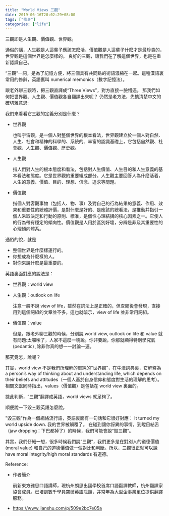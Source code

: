 ```yaml
---
title: "World Views 三觀"
date: 2019-06-16T20:02:29+08:00
tags: ["修身"]
categories: ["life"]
---
```

三觀即是人生觀、價值觀、世界觀。
<!--more-->
通俗的講，人生觀是人這輩子應該怎麼活，價值觀是人這輩子什麼才是最珍貴的，世界觀是這個世界是怎麼樣的。 良好的三觀，讓我們在了解這個世界，也是在重新認識自己。


“三觀”一詞，是為了記憶方便，將三個具有共同點的術語濃縮在一起。這種漢語裏常用的修辭，英語裏叫 numerical memonics（數字記憶法）。

跟老外聊三觀時，把三觀直譯成“Three Views”，對方直接一臉懵逼。
那我們如何把世界觀、人生觀、價值觀各自翻譯出來呢？
仍然是老方法，先搞清楚中文的確切雅意思:

我們來看看它三觀的定義分別是什麼？

- 世界觀

    也叫宇宙觀，是一個人對整個世界的根本看法，世界觀建立於一個人對自然、人生、社會和精神的科學的、系統的、丰富的認識基礎上，它包括自然觀、社會觀、人生觀、價值觀、歷史觀。

- 人生觀

    指人們對人生的根本態度和看法，包括對人生價值、人生目的和人生意義的基本看法和態度。它是世界觀的重要組成部分。人生觀主要回答人為什麼活着，人生的意義、價值、目的、理想、信念、追求等問題。

- 價值觀

    指個人對客觀事物（包括人、物、事）及對自己的行為結果的意義、作用、效果和重要性的總體評價，是對什麼是好的、是應該的總看法，是推動并指引一個人釆取決定和行動的原則、標准，是個性心理結搆的核心因素之一。它使人的行為帶有穩定的傾向性。價值觀是人用於區別好壞，分辨是非及其重要性的心理傾向體系。

通俗的說，就是

- 整個世界是什麼樣運行的。
- 你想成為什麼樣的人。
- 對你來說什麼是最重要的。

英語裏面對應的說法是：

- 世界觀：world view

- 人生觀：outlook on life

    注意一般不說 view of life，雖然在詞法上是正確的，但查閱後會發現，直接用到這個詞組的文章並不多，這也就暗示，view of life 並非常用詞組。

- 價值觀：value

    但是，跟老外聊三觀的時候，分別說 world view, outlook on life 和 value 就有問題:太囉嗦了，人家不這麼一塊說。你非要說，你那就顯得特別學究氣 (pedantic) ,除非你真的想一一討論一遍。

那究竟怎，說呢？

其實，world view 不是我們所理解的單純的“世界觀”，在牛津詞典裏，它解釋為 a person’s way of thinking about and understanding life, which depends on their beliefs and attitudes（一個人基於自身信仰和態度對生活的理解的思考）。相關文獻同時指出，values（價值觀）是包括在 world view 裏面的。

據此判斷，“三觀”翻譯成英語，world views 就足夠了。

順便說一下毀三觀英語怎麼說。

"毀三觀"作為一個網絡流行語，英語裏面有一句話和它很好對應：
It turned my world upside down.
我的世界被顛覆了。
在碰到讓你訝異的事情，到瞠目結舌（jaw dropping：下巴都掉了）的時候，我們可能會說“毀三觀”。

其實，我們仔細一想，很多時候我們說“三觀”，我們更多是在對別人的道德價值 (moral value) 和自己的道德價值做一個對比和判斷。所以，三觀很正就可以說 have moral integrity/high moral standards 有道德。

Reference:

- 作者簡介 

    前新東方雅思口語講師，現杭州朗思出國學校首席口語翻譯教師，杭州翻譯家協會成員。已培訓數千學員突破英語瓶頸，并常年為大型企事業單位提供翻譯服務。

- https://www.jianshu.com/p/509e2bc7e05a
